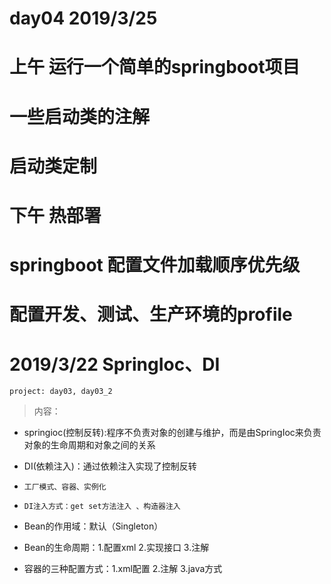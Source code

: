 # day04 2019/3/25

# 上午 运行一个简单的springboot项目

#       一些启动类的注解

#		启动类定制

# 下午  热部署

#		springboot 配置文件加载顺序优先级

#		配置开发、测试、生产环境的profile


# 2019/3/22  SpringIoc、DI

	project: day03, day03_2
 >内容：
 
   -    springioc(控制反转):程序不负责对象的创建与维护，而是由SpringIoc来负责对象的生命周期和对象之间的关系
		
   -    DI(依赖注入)：通过依赖注入实现了控制反转

  -     工厂模式、容器、实例化

  -     DI注入方式：get set方法注入 、构造器注入

   -    Bean的作用域：默认（Singleton）

   -    Bean的生命周期：1.配置xml  2.实现接口  3.注解

   -    容器的三种配置方式：1.xml配置  2.注解  3.java方式
